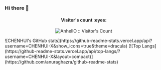 ### Hi there 👋
<h4 align="center">Visitor's count :eyes:</h4>

<p align="center"><img src="https://profile-counter.glitch.me/{AnhellO}/count.svg" alt="AnhellO :: Visitor's Count" /></p>  
![CHENHUI's GitHub stats](https://github-readme-stats.vercel.app/api?username=CHENHUI-X&show_icons=true&theme=dracula)
[![Top Langs](https://github-readme-stats.vercel.app/api/top-langs/?username=CHENHUI-X&layout=compact)](https://github.com/anuraghazra/github-readme-stats)
